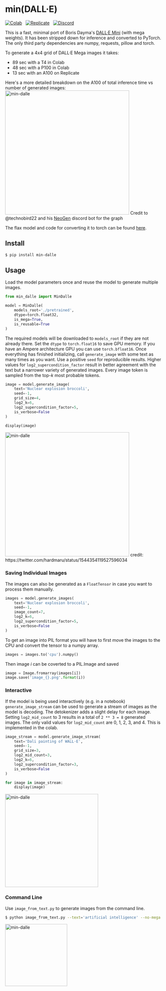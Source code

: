 # min(DALL·E)

[![Colab](https://colab.research.google.com/assets/colab-badge.svg)](https://colab.research.google.com/github/kuprel/min-dalle/blob/main/min_dalle.ipynb)
&nbsp;
[![Replicate](https://replicate.com/kuprel/min-dalle/badge)](https://replicate.com/kuprel/min-dalle)
&nbsp;
[![Discord](https://img.shields.io/discord/823813159592001537?color=5865F2&logo=discord&logoColor=white)](https://discord.com/channels/823813159592001537/912729332311556136)

This is a fast, minimal port of Boris Dayma's [DALL·E Mini](https://github.com/borisdayma/dalle-mini) (with mega weights).  It has been stripped down for inference and converted to PyTorch.  The only third party dependencies are numpy, requests, pillow and torch.

To generate a 4x4 grid of DALL·E Mega images it takes:
- 89 sec with a T4 in Colab
- 48 sec with a P100 in Colab
- 13 sec with an A100 on Replicate

Here's a more detailed breakdown on the A100 of total inference time vs number of generated images:
<img src="https://github.com/kuprel/min-dalle/raw/main/performance_a100.png" alt="min-dalle" width="400"/>
Credit to @technobird22 and his [NeoGen](https://github.com/technobird22/NeoGen) discord bot for the graph

The flax model and code for converting it to torch can be found [here](https://github.com/kuprel/min-dalle-flax).

## Install

```bash
$ pip install min-dalle
```  

## Usage

Load the model parameters once and reuse the model to generate multiple images.

```python
from min_dalle import MinDalle

model = MinDalle(
    models_root='./pretrained',
    dtype=torch.float32,
    is_mega=True, 
    is_reusable=True
)
```

The required models will be downloaded to `models_root` if they are not already there.  Set the `dtype` to `torch.float16` to save GPU memory.  If you have an Ampere architecture GPU you can use `torch.bfloat16`.  Once everything has finished initializing, call `generate_image` with some text as many times as you want.  Use a positive `seed` for reproducible results.  Higher values for `log2_supercondition_factor` result in better agreement with the text but a narrower variety of generated images.  Every image token is sampled from the top-$k$ most probable tokens.

```python
image = model.generate_image(
    text='Nuclear explosion broccoli',
    seed=-1,
    grid_size=4,
    log2_k=6,
    log2_supercondition_factor=5,
    is_verbose=False
)

display(image)
```
<img src="https://github.com/kuprel/min-dalle/raw/main/examples/nuclear_broccoli.jpg" alt="min-dalle" width="400"/>
credit: https://twitter.com/hardmaru/status/1544354119527596034


### Saving Individual Images
The images can also be generated as a `FloatTensor` in case you want to process them manually.

```python
images = model.generate_images(
    text='Nuclear explosion broccoli',
    seed=-1,
    image_count=7,
    log2_k=6,
    log2_supercondition_factor=5,
    is_verbose=False
)
```

To get an image into PIL format you will have to first move the images to the CPU and convert the tensor to a numpy array.
```python
images = images.to('cpu').numpy()
```
Then image $i$ can be coverted to a PIL.Image and saved
```python
image = Image.fromarray(images[i])
image.save('image_{}.png'.format(i))
```

### Interactive

If the model is being used interactively (e.g. in a notebook) `generate_image_stream` can be used to generate a stream of images as the model is decoding.  The detokenizer adds a slight delay for each image.  Setting `log2_mid_count` to 3 results in a total of `2 ** 3 = 8` generated images.  The only valid values for `log2_mid_count` are 0, 1, 2, 3, and 4.  This is implemented in the colab.

```python
image_stream = model.generate_image_stream(
    text='Dali painting of WALL·E',
    seed=-1,
    grid_size=3,
    log2_mid_count=3,
    log2_k=6,
    log2_supercondition_factor=3,
    is_verbose=False
)

for image in image_stream:
    display(image)
```
<img src="https://github.com/kuprel/min-dalle/raw/main/examples/dali_walle_animated.gif" alt="min-dalle" width="300"/>

### Command Line

Use `image_from_text.py` to generate images from the command line.

```bash
$ python image_from_text.py --text='artificial intelligence' --no-mega
```
<img src="https://github.com/kuprel/min-dalle/raw/main/examples/artificial_intelligence.jpg" alt="min-dalle" width="200"/>
